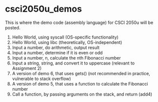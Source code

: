 # csci2050u_demos
This is where the demo code (assembly language) for CSCI 2050u will be posted.

1. Hello World, using syscall (OS-specific functionality)
2. Hello World, using libc (theoretically, OS-independent)
3. Input a number, do arithmetic, output result
4. Input a number, determine if it is even or odd
5. Input a number, n, calculate the nth Fibonacci number
6. Input a string, string, and convert it to uppercase (relevant to Assignment 2)
7. A version of demo 6, that uses gets() (not recommended in practice, vulnerable to stack overflow)
8. A version of demo 5, that uses a function to calculate the Fibonacci number
9. Call a function, by passing arguments on the stack, and return (add4)
